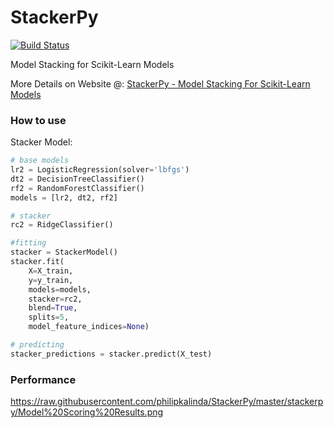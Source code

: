 # StackerPy

[![Build Status](https://travis-ci.org/philipkalinda/stackerpy.svg?branch=master)](https://travis-ci.org/philipkalinda/stackerpy)

Model Stacking for Scikit-Learn Models
 
More Details on Website @: [StackerPy - Model Stacking For Scikit-Learn Models](https://philipkalinda.com/ds10)


### How to use
Stacker Model:
```py
# base models
lr2 = LogisticRegression(solver='lbfgs')
dt2 = DecisionTreeClassifier()
rf2 = RandomForestClassifier()
models = [lr2, dt2, rf2]

# stacker
rc2 = RidgeClassifier()

#fitting
stacker = StackerModel()
stacker.fit(
    X=X_train,
    y=y_train,
    models=models,
    stacker=rc2,
    blend=True,
    splits=5,
    model_feature_indices=None)

# predicting
stacker_predictions = stacker.predict(X_test)
```

### Performance

https://raw.githubusercontent.com/philipkalinda/StackerPy/master/stackerpy/Model%20Scoring%20Results.png
